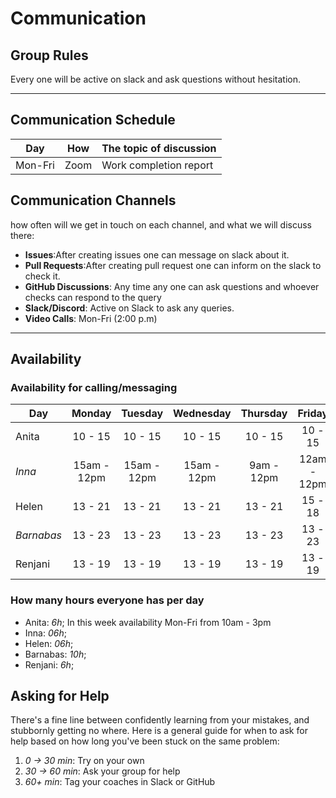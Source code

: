 # Communication

## Group Rules

<!-- any general rules you'd like to set for your group? -->

Every one will be active on slack and ask questions without hesitation.

---

## Communication Schedule

| Day     | How  | The topic of discussion |
| ------- | :--: | ----------------------- |
| Mon-Fri | Zoom | Work completion report  |

## Communication Channels

how often will we get in touch on each channel, and what we will discuss there:

- **Issues**:After creating issues one can message on slack about it.
- **Pull Requests**:After creating pull request one can inform on the slack to
  check it.
- **GitHub Discussions**: Any time any one can ask questions and whoever checks
  can respond to the query
- **Slack/Discord**: Active on Slack to ask any queries.
- **Video Calls**: Mon-Fri (2:00 p.m)

---

## Availability

### Availability for calling/messaging

| Day        |   Monday    |   Tuesday   |  Wednesday  |  Thursday  |   Friday    |  Saturday  |  Sunday  |
| ---------- | :---------: | :---------: | :---------: | :--------: | :---------: | :--------: | :------: |
| Anita      |   10 - 15   |   10 - 15   |   10 - 15   |  10 - 15   |   10 - 15   |     NA     | 12 - 16  |
| _Inna_     | 15am - 12pm | 15am - 12pm | 15am - 12pm | 9am - 12pm | 12am - 12pm | 9am - 12pm | -------- |
| Helen      |   13 - 21   |   13 - 21   |   13 - 21   |  13 - 21   |   15 - 18   |     NA     | -------- |
| _Barnabas_ |   13 - 23   |   13 - 23   |   13 - 23   |  13 - 23   |   13 - 23   |  13 - 23   | -------- |
| Renjani    |   13 - 19   |   13 - 19   |   13 - 19   |  13 - 19   |   13 - 19   |     NA     | 12 - 16  |

### How many hours everyone has per day

- Anita: _6h_; In this week availability Mon-Fri from 10am - 3pm
- Inna: _06h_;
- Helen: _06h_;
- Barnabas: _10h_;
- Renjani: _6h_;

## Asking for Help

There's a fine line between confidently learning from your mistakes, and
stubbornly getting no where. Here is a general guide for when to ask for help
based on how long you've been stuck on the same problem:

1. _0 -> 30 min_: Try on your own
2. _30 -> 60 min_: Ask your group for help
3. _60+ min_: Tag your coaches in Slack or GitHub
